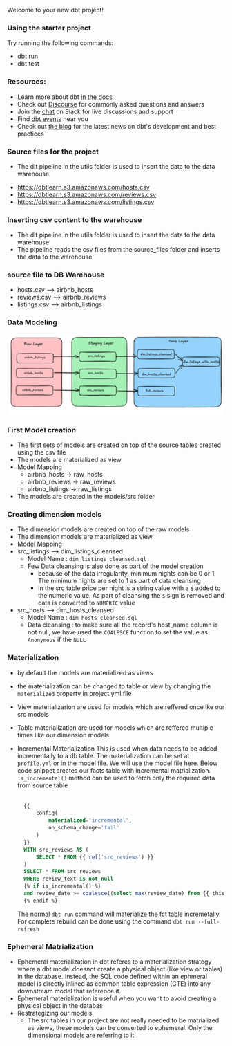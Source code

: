 Welcome to your new dbt project!

### Using the starter project

Try running the following commands:
- dbt run
- dbt test


### Resources:
- Learn more about dbt [in the docs](https://docs.getdbt.com/docs/introduction)
- Check out [Discourse](https://discourse.getdbt.com/) for commonly asked questions and answers
- Join the [chat](https://community.getdbt.com/) on Slack for live discussions and support
- Find [dbt events](https://events.getdbt.com) near you
- Check out [the blog](https://blog.getdbt.com/) for the latest news on dbt's development and best practices

### Source files for the project
- The dlt pipeline in the utils folder is used to insert the data to the data warehouse
 * https://dbtlearn.s3.amazonaws.com/hosts.csv
 * https://dbtlearn.s3.amazonaws.com/reviews.csv
 * https://dbtlearn.s3.amazonaws.com/listings.csv

### Inserting csv content to the warehouse
- The dlt pipeline in the utils folder is used to insert the data to the data warehouse
- The pipeline reads the csv files from the source_files folder and inserts the data to the warehouse

### source file to DB Warehouse 
- hosts.csv --> airbnb_hosts
- reviews.csv --> airbnb_reviews
- listings.csv --> airbnb_listings

### Data Modeling

![Alt text](image.png)

### First Model creation
- The first sets of models are created on top of the source tables created using the csv file
- The models are materialized as view
- Model Mapping
   - airbnb_hosts -> raw_hosts
   - airbnb_reviews -> raw_reviews
   - airbnb_listings -> raw_listings
- The models are created in the models/src folder

### Creating dimension models
- The dimension models are created on top of the raw models
- The dimension models are materialized as view
- Model Mapping
- src_listings --> dim_listings_cleansed
   - Model Name : `dim_listings_cleansed.sql`
   - Few Data cleansing is also done as part of the model creation
      - because of the data irregularity, minimum nights can be 0 or 1. The minimum nights are set to 1 as part of data cleansing
      - In the src table price per night is a string value with a `$` added to the numeric value. As part of cleansing the `$` sign is removed and data is converted to `NUMERIC` value
- src_hosts --> dim_hosts_cleansed  
   - Model Name : `dim_hosts_cleansed.sql`
   - Data cleansing : to make sure all the record's host_name column is not null, we have used the `COALESCE` function to set the value as `Anonymous` if the `NULL`

### Materialization
- by default the models are materialized as views 
- the materialization can be changed to table or view by changing the `materialized` property in project.yml file
- View materializarion are used for models which are reffered once lke our src models
- Table materialization are used for models which are reffered multiple times like our dimension models
- Incremental Materialization
  This is used when data needs to be added incrementally to a db table. The materialization can be set at `profile.yml` or in the model file. We will use the model file here. Below code snippet creates our facts table with incremental matrialization. `is_incremental()` method can be used to fetch only the required data from source table
  ```sql

    {{
        config(
            materialized='incremental',
            on_schema_change='fail'
        )
    }}
    WITH src_reviews AS (
        SELECT * FROM {{ ref('src_reviews') }}
    )
    SELECT * FROM src_reviews
    WHERE review_text is not null
    {% if is_incremental() %}
    and review_date >= coalesce((select max(review_date) from {{ this }}), '1900-01-01')
    {% endif %}

  ```

  The normal `dbt run` command will materialize the fct table incremetally. For complete rebuild can be done using the command `dbt run --full-refresh`

### Ephemeral Matrialization
- Ephemeral materialization in dbt referes to a materialization strategy where a dbt model doesnot create a physical object (like view or tables) in the database. Instead, the SQL code defined within an ephmeral model is directly inlined as common table expression (CTE) into any downstream model that reference it.
- Ephemeral materialization is useful when you want to avoid creating a physical object in the databas
- Restrategizing our models
    - The src tables in our project are not really needed to be matrialized as views, these models can be converted to ephemeral. Only the dimensional models are referring to it.
